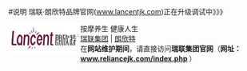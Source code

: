 #说明
瑞联·朗欣特品牌官网(www.lancentjk.com)正在升级调试中》》》
<body>
    <div>        
        <div class="host-top">
            <div style="float: left;">
                <img src="./lancent_TopFiles/lancent-144-60.png" border="0" />
            </div>
            <div class="host-top-title">
				按摩养生 健康人生
            </div>
            <div class="host-top-right"><a href="http://www.reliancejk.com/" target="_blank">瑞联集团</a> | <a href="http://www.lancentjk.com/" target="_blank">朗欣特</a></div>
        </div>
<div>在<b>网站维护期间</b>，请直接访问<b>瑞联集团官网</b>（<b>网址： 
<a href="http://www.reliancejk.com/index.php">www.reliancejk.com/index.php</a> </b>）	</div>		

